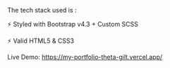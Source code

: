 The tech stack used is :

⚡️ Styled with Bootstrap v4.3 + Custom SCSS

⚡️ Valid HTML5 & CSS3




Live Demo: https://my-portfolio-theta-gilt.vercel.app/
